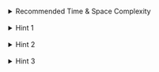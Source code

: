 <br>
<details class="hint-accordion">  
    <summary>Recommended Time & Space Complexity</summary>
    <p>
    You should aim for a solution with <code>O(n)</code> time and <code>O(m)</code> space, where <code>n</code> is the length of the string and <code>m</code> is the number of unique characters in the string.
    </p>
</details>

<br>
<details class="hint-accordion">  
    <summary>Hint 1</summary>
    <p>
    A brute force solution would be to try the substring starting at index <code>i</code> and try to find the maximum length we can form without duplicates by starting at that index. we can use a hash set to detect duplicates in <code>O(1)</code> time. Can you think of a better way?
    </p>
</details>

<br>
<details class="hint-accordion">  
    <summary>Hint 2</summary>
    <p>
    We can use the sliding window algorithm. Since we only care about substrings without duplicate characters, the sliding window can help us maintain valid substring with its dynamic nature.
    </p>
</details>

<br>
<details class="hint-accordion">  
    <summary>Hint 3</summary>
    <p>
    We can iterate through the given string with index <code>r</code> as the right boundary and <code>l</code> as the left boundary of the window. We use a hash set to check if the character is present in the window or not. When we encounter a character at index <code>r</code> that is already present in the window, we shrink the window by incrementing the <code>l</code> pointer until the window no longer contains any duplicates. Also, we remove characters from the hash set that are excluded from the window as the <code>l</code> pointer moves. At each iteration, we update the result with the length of the current window, <code>r - l + 1</code>, if this length is greater than the current result.
    </p>
</details>
